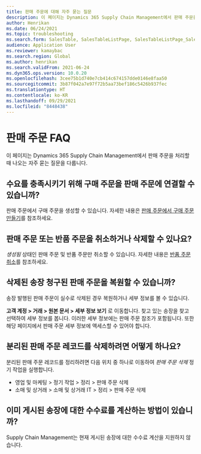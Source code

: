 ```yaml
---
title: 판매 주문에 대해 자주 묻는 질문
description: 이 페이지는 Dynamics 365 Supply Chain Management에서 판매 주문을 처리할 때 나오는 자주 묻는 질문을 다룹니다.
author: Henrikan
ms.date: 06/24/2021
ms.topic: troubleshooting
ms.search.form: SalesTable, SalesTableListPage, SalesTableListPage_SalesCancelOrder
audience: Application User
ms.reviewer: kamaybac
ms.search.region: Global
ms.author: henrikan
ms.search.validFrom: 2021-06-24
ms.dyn365.ops.version: 10.0.20
ms.openlocfilehash: 3cee75b1d740e7cb414c674157dde0146e8faa50
ms.sourcegitcommit: 3b87f042a7e97f72b5aa73bef186c5426b937fec
ms.translationtype: HT
ms.contentlocale: ko-KR
ms.lasthandoff: 09/29/2021
ms.locfileid: "8448438"
---
```

# <a name="sales-order-faqs"></a>판매 주문 FAQ

이 페이지는 Dynamics 365 Supply Chain Management에서 판매 주문을 처리할 때 나오는 자주 묻는 질문을 다룹니다.

## <a name="can-i-link-a-purchase-order-to-a-sales-order-to-fulfill-demand"></a>수요를 충족시키기 위해 구매 주문을 판매 주문에 연결할 수 있습니까?

판매 주문에서 구매 주문을 생성할 수 있습니다. 자세한 내용은 [판매 주문에서 구매 주문 만들기](/dynamics365/supply-chain/sales-marketing/tasks/create-purchase-order-sales-order)를 참조하세요.

## <a name="can-i-cancel-or-delete-a-sales-order-or-return-order"></a>판매 주문 또는 반품 주문을 취소하거나 삭제할 수 있나요?

*생성됨* 상태인 판매 주문 및 반품 주문만 취소할 수 있습니다. 자세한 내용은 [반품 주문 취소](/dynamics365/supply-chain/service-management/cancel-return-order)를 참조하세요.

## <a name="can-i-restore-an-invoiced-sales-order-that-was-deleted"></a>삭제된 송장 청구된 판매 주문을 복원할 수 있습니까?

송장 발행된 판매 주문이 실수로 삭제된 경우 복원하거나 세부 정보를 볼 수 있습니다.

**고객 계정 \> 거래 \> 원본 문서 \> 세부 정보 보기** 로 이동합니다. 찾고 있는 송장을 찾고 선택하여 세부 정보를 봅니다. 이러한 세부 정보에는 판매 주문 참조가 포함됩니다. 또한 해당 페이지에서 판매 주문 세부 정보에 액세스할 수 있어야 합니다.

## <a name="how-do-i-delete-orphaned-sales-order-records"></a>분리된 판매 주문 레코드를 삭제하려면 어떻게 하나요?

분리된 판매 주문 레코드를 정리하려면 다음 위치 중 하나로 이동하여 *판매 주문 삭제* 정기 작업을 실행합니다.

- 영업 및 마케팅 \> 정기 작업 \> 정리 \> 판매 주문 삭제
- 소매 및 상거래 \> 소매 및 상거래 IT \> 정리 \> 판매 주문 삭제

## <a name="is-there-a-way-to-calculate-commissions-on-invoices-that-have-already-been-posted"></a>이미 게시된 송장에 대한 수수료를 계산하는 방법이 있습니까?

Supply Chain Management는 현재 게시된 송장에 대한 수수료 계산을 지원하지 않습니다.

